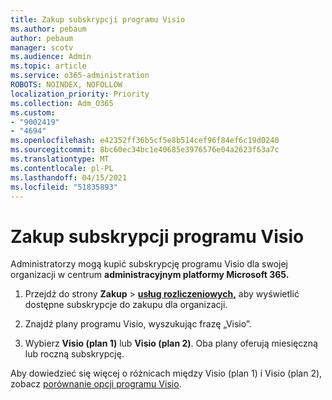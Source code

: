 ```yaml
---
title: Zakup subskrypcji programu Visio
ms.author: pebaum
author: pebaum
manager: scotv
ms.audience: Admin
ms.topic: article
ms.service: o365-administration
ROBOTS: NOINDEX, NOFOLLOW
localization_priority: Priority
ms.collection: Adm_O365
ms.custom:
- "9002419"
- "4694"
ms.openlocfilehash: e42352ff36b5cf5e8b514cef96f84ef6c19d0240
ms.sourcegitcommit: 8bc60ec34bc1e40685e3976576e04a2623f63a7c
ms.translationtype: MT
ms.contentlocale: pl-PL
ms.lasthandoff: 04/15/2021
ms.locfileid: "51835893"
---
```

# <a name="purchase-visio-subscription"></a>Zakup subskrypcji programu Visio

Administratorzy mogą kupić subskrypcję programu Visio dla swojej organizacji w centrum **administracyjnym platformy Microsoft 365.**

1. Przejdź do strony **Zakup**  >  **[usług rozliczeniowych,](https://go.microsoft.com/fwlink/p/?linkid=868433)** aby wyświetlić dostępne subskrypcje do zakupu dla organizacji.

2. Znajdź plany programu Visio, wyszukując frazę „Visio”.

3. Wybierz **Visio (plan 1)** lub **Visio (plan 2)**. Oba plany oferują miesięczną lub roczną subskrypcję.

Aby dowiedzieć się więcej o różnicach między Visio (plan 1) i Visio (plan 2), zobacz [porównanie opcji programu Visio](https://products.office.com/Visio/microsoft-visio-plans-and-pricing-compare-visio-options).
